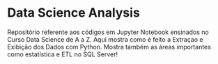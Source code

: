 # Data Science Analysis
Repositório referente aos códigos em Jupyter Notebook ensinados no Curso Data Science de A a Z. Aqui mostra como é feito a Extraçao e Exibição dos Dados com Python. Mostra também as áreas importantes como estatística e ETL no SQL Server! 
